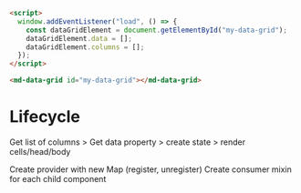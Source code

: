 ```html
<script>
  window.addEventListener("load", () => {
    const dataGridElement = document.getElementById("my-data-grid");
    dataGridElement.data = [];
    dataGridElement.columns = [];
  });
</script>

<md-data-grid id="my-data-grid"></md-data-grid>
```

# Lifecycle

Get list of columns > Get data property > create state > render cells/head/body

Create provider with new Map (register, unregister)
Create consumer mixin for each child component
